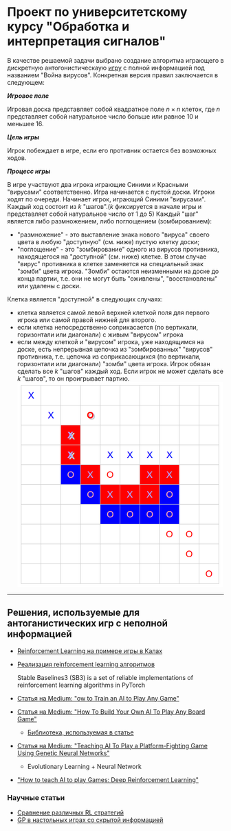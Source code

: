 # Проект по университетскому курсу "Обработка и интерпретация сигналов"

В качестве решаемой задачи выбрано создание алгоритма играющего в дискретную антогонистическаую [игру](https://ru.wikipedia.org/wiki/%D0%92%D0%BE%D0%B9%D0%BD%D0%B0_%D0%B2%D0%B8%D1%80%D1%83%D1%81%D0%BE%D0%B2) с полной информацией под названием "Война вирусов".
Конкретная версия правил заключается в следующем:

<b>*Игровое поле*</b>

Игровая доска представляет собой квадратное поле $n \times n$ клеток, где $n$ представляет собой натуральное число больше или равное 10 и меньшее 16.

<b>*Цель игры*</b>

Игрок побеждает в игре, если его противник остается без возможных ходов.

<b>*Процесс игры*</b>

В игре участвуют два игрока играющие Синими  и Красными "вирусами" соответственно.
Игра начинается с пустой доски.
Игроки ходят по очереди. Начинает игрок, играющий Синими "вирусами".
Каждый ход состоит из $k$ "шагов".($k$ фиксируется в начале игры и представляет собой натуральное число от 1 до 5) Каждый "шаг" является либо размножением, либо поглощением (зомбированием):

  +  "размножение"  - это выставление знака нового "вируса" своего цвета в любую "доступную" (см. ниже) пустую клетку доски;
  +   "поглощение" - это "зомбирование" одного из вирусов противника, находящегося на "доступной" (см. ниже) клетке. В этом случае "вирус" противника в клетке заменяется на специальный знак  "зомби" цвета игрока. "Зомби" остаются неизменными на доске до конца партии, т.е. они не могут быть "оживлены", "восстановлены" или удалены с доски.

Клетка является "доступной" в следующих случаях:
  + клетка является самой левой верхней клеткой поля для первого игрока или самой правой нижней для второго.
  +  если клетка непосредственно соприкасается (по вертикали, горизонтали или диагонали) с живым "вирусом" игрока
  +  если между клеткой и "вирусом" игрока, уже находящимся на доске, есть непрерывная цепочка из "зомбированных" "вирусов" противника, т.е. цепочка из соприкасающихся (по вертикали, горизонтали или диагонали) "зомби" цвета игрока.
Игрок обязан сделать все $k$ "шагов" каждый ход. Если игрок не может сделать все $k$ "шагов", то он проигрывает партию.
![Пример](/images/example.png "Пример игровой позиции")

---

## Решения, используемые для антоганистических игр с неполной информацией
- [Reinforcement Learning на примере игры в Калах](https://torlenor.org/machine%20learning/reinforcement%20learning/2020/10/23/machine_learning_reinforment_learning_kalah_part1.html#reinforcement-learning-agents)
- [Реализация reinforcement learning алгоритмов](https://stable-baselines3.readthedocs.io/en/master/)

    Stable Baselines3 (SB3) is a set of reliable implementations of reinforcement learning algorithms in PyTorch

- [Статья на Medium: "ow to Train an AI to Play Any Game"](https://towardsdatascience.com/how-to-train-an-ai-to-play-any-game-f1489f3bc5c?gi=b8f3ce057fa7)
- [Статья на Medium: "How To Build Your Own AI To Play Any Board Game"](https://medium.com/applied-data-science/how-to-train-ai-agents-to-play-multiplayer-games-using-self-play-deep-reinforcement-learning-247d0b440717)
    * [Библиотека, используемая в статье](https://github.com/davidADSP/SIMPLE)
- [Статья на Medium: "Teaching AI To Play a Platform-Fighting Game Using Genetic Neural Networks"](https://medium.com/@mikecazzinaro/teaching-ai-to-play-a-platform-fighting-game-using-neural-networks-ef9316c34f52)
    * Evolutionary Learning + Neural Network
- ["How to teach AI to play Games: Deep Reinforcement Learning"](https://towardsdatascience.com/how-to-teach-an-ai-to-play-games-deep-reinforcement-learning-28f9b920440a?gi=074b8864243e)

### Научные статьи
- [Сравнение различных RL стратегий](https://ieeexplore.ieee.org/abstract/document/8861927)
- [GP в настольных играх со скрытой информацией](https://link.springer.com/chapter/10.1007/978-3-319-31471-6_10)
